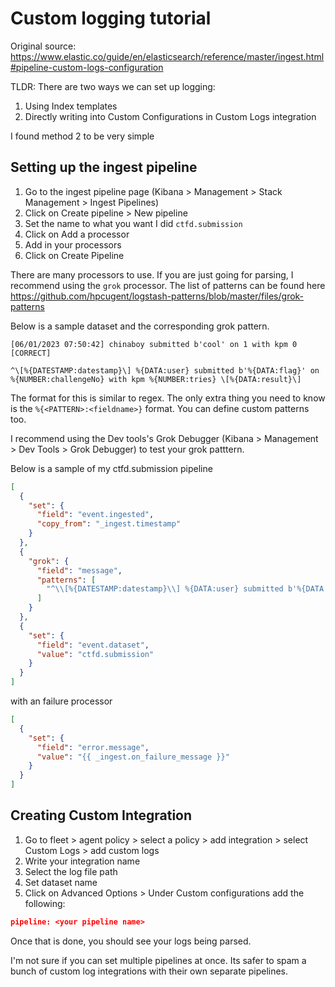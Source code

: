# Custom logging tutorial
Original source: https://www.elastic.co/guide/en/elasticsearch/reference/master/ingest.html#pipeline-custom-logs-configuration

TLDR: There are two ways we can set up logging:
1. Using Index templates
2. Directly writing into Custom Configurations in Custom Logs integration

I found method 2 to be very simple

## Setting up the ingest pipeline
1. Go to the ingest pipeline page (Kibana > Management > Stack Management > Ingest Pipelines)
2. Click on Create pipeline > New pipeline
3. Set the name to what you want I did `ctfd.submission`
4. Click on Add a processor
5. Add in your processors
6. Click on Create Pipeline

There are many processors to use. If you are just going for parsing, I recommend using the `grok` processor. The list of patterns can be found here https://github.com/hpcugent/logstash-patterns/blob/master/files/grok-patterns

Below is a sample dataset and the corresponding grok pattern.
```
[06/01/2023 07:50:42] chinaboy submitted b'cool' on 1 with kpm 0 [CORRECT]
```

```
^\[%{DATESTAMP:datestamp}\] %{DATA:user} submitted b'%{DATA:flag}' on %{NUMBER:challengeNo} with kpm %{NUMBER:tries} \[%{DATA:result}\]
```

The format for this is similar to regex. The only extra thing you need to know is the `%{<PATTERN>:<fieldname>}` format. You can define custom patterns too.

I recommend using the Dev tools's Grok Debugger (Kibana > Management > Dev Tools > Grok Debugger) to test your grok patttern.

Below is a sample of my ctfd.submission pipeline
```json
[
  {
    "set": {
      "field": "event.ingested",
      "copy_from": "_ingest.timestamp"
    }
  },
  {
    "grok": {
      "field": "message",
      "patterns": [
        "^\\[%{DATESTAMP:datestamp}\\] %{DATA:user} submitted b'%{DATA:flag}' on %{NUMBER:challengeNo} with kpm %{NUMBER:tries} \\[%{DATA:result}\\]"
      ]
    }
  },
  {
    "set": {
      "field": "event.dataset",
      "value": "ctfd.submission"
    }
  }
]
```

with an failure processor
```json
[
  {
    "set": {
      "field": "error.message",
      "value": "{{ _ingest.on_failure_message }}"
    }
  }
]
```

## Creating Custom Integration
1. Go to fleet > agent policy > select a policy > add integration > select Custom Logs > add custom logs
2. Write your integration name
3. Select the log file path
4. Set dataset name
4. Click on Advanced Options > Under Custom configurations add the following:
```json
pipeline: <your pipeline name>
```

Once that is done, you should see your logs being parsed.

I'm not sure if you can set multiple pipelines at once. Its safer to spam a bunch of custom log integrations with their own separate pipelines.